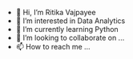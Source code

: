 - 👋 Hi, I’m Ritika Vajpayee
- 👀 I’m interested in Data Analytics
- 🌱 I’m currently learning Python
- 💞️ I’m looking to collaborate on ...  
- 📫 How to reach me ...

<!---
VajpayeeRitika/VajpayeeRitika is a ✨ special ✨ repository because its `README.md` (this file) appears on your GitHub profile.
You can click the Preview link to take a look at your changes.
--->
